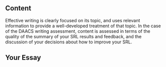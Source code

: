 ## Content

Effective writing is clearly focused on its topic, and uses relevant information to provide a well-developed treatment of that topic. In the case of the DAACS writing assessment, content is assessed in terms of the quality of the summary of your SRL results and feedback, and the discussion of your decisions about how to improve your SRL.

## Your Essay
